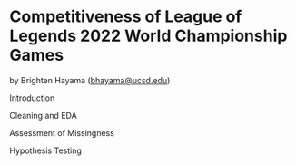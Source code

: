 # Competitiveness of League of Legends 2022 World Championship Games 

by Brighten Hayama (bhayama@ucsd.edu)

Introduction

Cleaning and EDA

Assessment of Missingness

Hypothesis Testing

